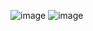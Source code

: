 ![image](https://github.com/Trivalll/Flutter_book/assets/96657104/0f83a586-ec26-403c-83ab-3c5a8431b1dd)
![image](https://github.com/Trivalll/Flutter_book/assets/96657104/3c0d76fe-8a1b-40e8-8ac3-0ef8db3b2509)
